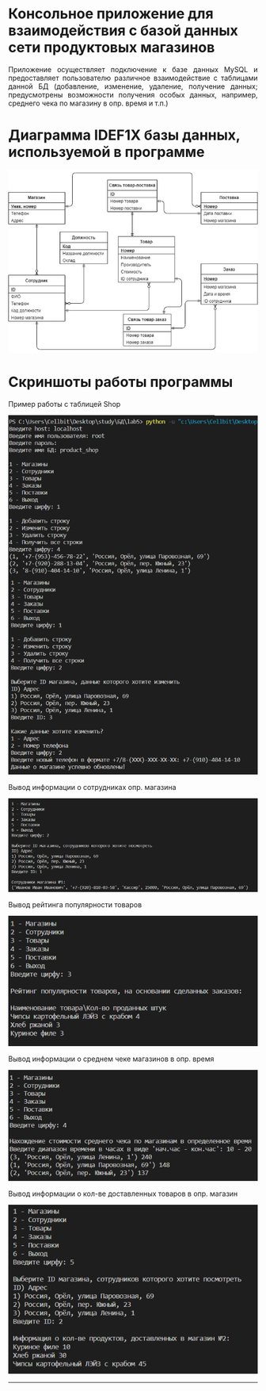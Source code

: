 # Консольное приложение для взаимодействия с базой данных сети продуктовых магазинов

<div align="justify">Приложение осуществляет подключение к базе данных MySQL и предоставляет пользователю
различное взаимодействие с таблицами данной БД (добавление, изменение, удаление, получение данных; 
предусмотрены возможности получения особых данных, например, среднего чека по магазину в опр. время и т.п.)</div>

# Диаграмма IDEF1X базы данных, используемой в программе

![diag](screenshots/IDEF1X.jpg)

# Скриншоты работы программы

<div align="justify">Пример работы с таблицей Shop</div>

![1](screenshots/1.png)

<div align="justify">Вывод информации о сотрудниках опр. магазина</div>

![2](screenshots/2.png)

<div align="justify">Вывод рейтинга популярности товаров</div>

![3](screenshots/3.png)

<div align="justify">Вывод информации о среднем чеке магазинов в опр. время</div>

![4](screenshots/4.png)

<div align="justify">Вывод информации о кол-ве доставленных товаров в опр. магазин</div>

![5](screenshots/5.png)

___